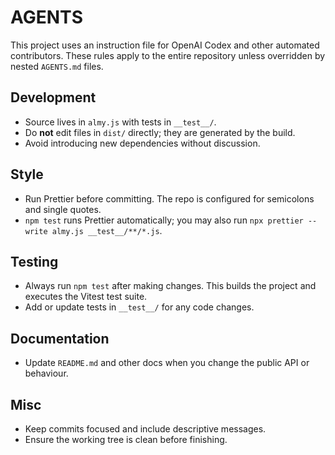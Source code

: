 # AGENTS

This project uses an instruction file for OpenAI Codex and other automated contributors.
These rules apply to the entire repository unless overridden by nested `AGENTS.md` files.

## Development

- Source lives in `almy.js` with tests in `__test__/`.
- Do **not** edit files in `dist/` directly; they are generated by the build.
- Avoid introducing new dependencies without discussion.

## Style

- Run Prettier before committing. The repo is configured for semicolons and single quotes.
- `npm test` runs Prettier automatically; you may also run `npx prettier --write almy.js __test__/**/*.js`.

## Testing

- Always run `npm test` after making changes. This builds the 
project and executes the Vitest test suite.
- Add or update tests in `__test__/` for any code changes.

## Documentation

- Update `README.md` and other docs when you change the public API or behaviour.

## Misc

- Keep commits focused and include descriptive messages.
- Ensure the working tree is clean before finishing.
